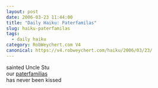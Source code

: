 ```yaml
---
layout: post
date: 2006-03-23 11:44:00
title: "Daily Haiku: Paterfamilas"
slug: haiku-paterfamilas
tags:
  - daily haiku
category: RobWeychert.com V4
canonical: https://v4.robweychert.com/haiku/2006/03/23/
---
```


sainted Uncle Stu  
our [paterfamilias](http://dictionary.reference.com/wordoftheday/archive/2006/03/23.html)  
has never been kissed